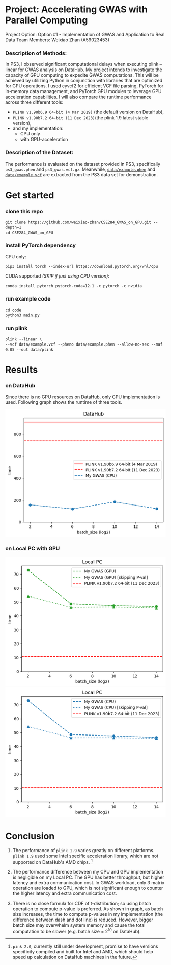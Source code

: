 # Project: Accelerating GWAS with Parallel Computing
Project Option: Option #1 - Implementation of GWAS and Application to Real Data
Team Members: Weixiao Zhan (A59023453)

### Description of Methods: 
In PS3, I observed significant computational delays when executing plink –linear for GWAS analysis on DataHub. My project intends to investigate the capacity of GPU computing to expedite GWAS computations. This will be achieved by utilizing Python in conjunction with libraries that are optimized for GPU operations. I used cyvcf2 for efficient VCF file parsing, PyTorch for in-memory data management, and PyTorch.GPU modules to leverage GPU acceleration capabilities. 
I will also compare the runtime performance across three different tools: 
* `PLINK v1.90b6.9 64-bit (4 Mar 2019)` (the default version on DataHub), 
* `PLINK v1.90b7.2 64-bit (11 Dec 2023)`(the plink 1.9 latest stable version),
* and my implementation:
    * CPU only
    * with GPU-acceleration

### Description of the Dataset: 
The performance is evaluated on the dataset provided in PS3, specifically `ps3_gwas.phen` and `ps3_gwas.vcf.gz`.
Meanwhile, [`data/example.phen`](data/example.phen) and [`data/example.vcf`](data/example.vcf) are extracted from the PS3 data set for demonstration.

# Get started
### clone this repo
```
git clone https://github.com/weixiao-zhan/CSE284_GWAS_on_GPU.git --depth=1
cd CSE284_GWAS_on_GPU
```

### install PyTorch dependency
CPU only:
```
pip3 install torch --index-url https://download.pytorch.org/whl/cpu
```
CUDA supported *(SKIP if just using CPU version)*:
```
conda install pytorch pytorch-cuda=12.1 -c pytorch -c nvidia
```
### run example code
```
cd code
python3 main.py
```
### run plink
```
plink --linear \
--vcf data/example.vcf --pheno data/example.phen --allow-no-sex --maf 0.05 --out data/plink

```

# Results
### on DataHub
Since there is no GPU resources on DataHub, only CPU implementation is used. Following graph shows the runtime of three tools.

![](datahub.png)

### on Local PC with GPU
![](local_GPU.png)
![](local_CPU.png)

#  Conclusion
1. The performance of `plink 1.9` varies greatly on different platforms. 
`plink 1.9` used some Intel specific acceleration library, 
which are not supported on DataHub's AMD chips. [^1]

[^1]: `pink 2.0`, currently still under development, promise to have versions specificity compiled and built for Intel and AMD, 
which should help speed up calculation on DataHub machines in the future.

2. The performance difference between my CPU and GPU implementation is negligible on my Local PC.
The GPU has better throughput, but higher latency and extra communication cost. 
In GWAS workload, only 3 matrix operation are loaded to GPU, 
which is not significant enough to counter the higher latency and extra communication cost.

3. There is no close formula for CDF of t-distribution; so using batch operation to compute p-value is preferred.
As shown in graph, as batch size increases, the time to compute p-values in my implementation (the difference between dash and dot line) is reduced.
However, bigger batch size may overwhelm system memory and 
cause the total computation to be slower 
(e.g. batch size = $2^{10}$ on DataHub). 
